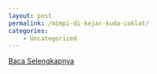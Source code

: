 ```yaml
---
layout: post
permalink: /mimpi-di-kejar-kuda-coklat/
categories:
    - Uncategorized
---
```


[Baca Selengkapnya](/08)